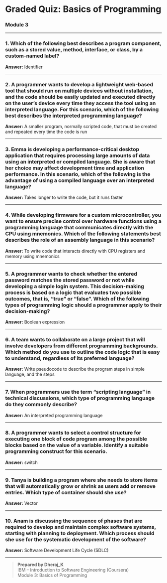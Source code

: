 # Graded Quiz: Basics of Programming  
### Module 3

---

### 1. Which of the following best describes a program component, such as a stored value, method, interface, or class, by a custom-named label?

**Answer:** Identifier

---

### 2. A programmer wants to develop a lightweight web-based tool that should run on multiple devices without installation, and the code should be easily updated and executed directly on the user’s device every time they access the tool using an interpreted language. For this scenario, which of the following best describes the interpreted programming language?

**Answer:** A smaller program, normally scripted code, that must be created and repeated every time the code is run

---

### 3. Emma is developing a performance-critical desktop application that requires processing large amounts of data using an interpreted or compiled language. She is aware that her choice may affect development time and application performance. In this scenario, which of the following is the advantage of using a compiled language over an interpreted language?

**Answer:** Takes longer to write the code, but it runs faster

---

### 4. While developing firmware for a custom microcontroller, you want to ensure precise control over hardware functions using a programming language that communicates directly with the CPU using mnemonics. Which of the following statements best describes the role of an assembly language in this scenario?

**Answer:** To write code that interacts directly with CPU registers and memory using mnemonics

---

### 5. A programmer wants to check whether the entered password matches the stored password or not while developing a simple login system. This decision-making process is based on a logic that evaluates two possible outcomes, that is, “true” or “false”. Which of the following types of programming logic should a programmer apply to their decision-making?

**Answer:** Boolean expression

---

### 6. A team wants to collaborate on a large project that will involve developers from different programming backgrounds. Which method do you use to outline the code logic that is easy to understand, regardless of its preferred language?

**Answer:** Write pseudocode to describe the program steps in simple language, and the steps

---

### 7. When programmers use the term “scripting language” in technical discussions, which type of programming language do they commonly describe?

**Answer:** An interpreted programming language

---

### 8. A programmer wants to select a control structure for executing one block of code program among the possible blocks based on the value of a variable. Identify a suitable programming construct for this scenario.

**Answer:** switch

---

### 9. Tanya is building a program where she needs to store items that will automatically grow or shrink as users add or remove entries. Which type of container should she use?

**Answer:** Vector

---

### 10. Anam is discussing the sequence of phases that are required to develop and maintain complex software systems, starting with planning to deployment. Which process should she use for the systematic development of the software?

**Answer:** Software Development Life Cycle (SDLC)

---

> **Prepared by Dheraj_K**  
> IBM – Introduction to Software Engineering (Coursera)  
> Module 3: Basics of Programming  
